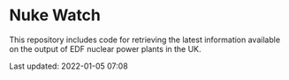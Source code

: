 # Nuke Watch

This repository includes code for retrieving the latest information available on the output of EDF nuclear power plants in the UK.

Last updated: 2022-01-05 07:08